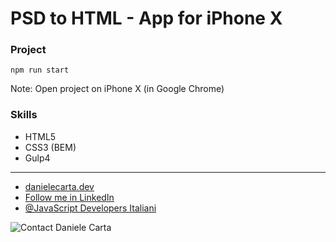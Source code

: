 <h1>PSD to HTML - App for iPhone X</h1>

<h3>Project</h3>

```
npm run start
```

Note: Open project on iPhone X (in Google Chrome)

<h3>Skills</h3>

- HTML5
- CSS3 (BEM)
- Gulp4

<hr />

- <a target="_blank" href="https://danielecarta.dev/">danielecarta.dev</a>
- <a target="_blank" href="https://www.linkedin.com/in/daniele-carta-lugano/">Follow me in LinkedIn</a>
- <a target="_blank" href="https://www.linkedin.com/groups/8959815/">@JavaScript Developers Italiani</a>

<img src="https://danielecarta.dev/img/contact.png" alt="Contact Daniele Carta">
